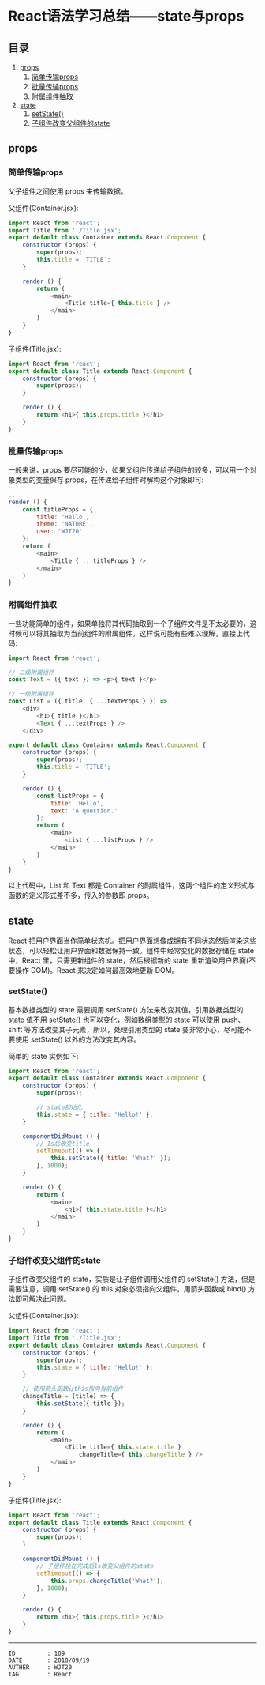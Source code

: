
# React语法学习总结——state与props #

## 目录 ##

1. [props](#href1)
    1. [简单传输props](#href1-1)
    2. [批量传输props](#href1-2)
    3. [附属组件抽取](#href1-3)
2. [state](#href2)
    1. [setState()](#href2-4)
    2. [子组件改变父组件的state](#href2-5)

## <a name="href1">props</a> ##

### <a name="href1-1">简单传输props</a> ###

父子组件之间使用 props 来传输数据。

父组件(Container.jsx):

```js
import React from 'react';
import Title from './Title.jsx';
export default class Container extends React.Component {
    constructor (props) {
        super(props);
        this.title = 'TITLE';
    }

    render () {
        return (
            <main>
                <Title title={ this.title } />
            </main>
        )
    }
}
```

子组件(Title.jsx):

```js
import React from 'react';
export default class Title extends React.Component {
    constructor (props) {
        super(props);
    }

    render () {
        return <h1>{ this.props.title }</h1>
    }
}
```

### <a name="href1-2">批量传输props</a> ###

一般来说，props 要尽可能的少，如果父组件传递给子组件的较多，可以用一个对象类型的变量保存 props，在传递给子组件时解构这个对象即可:

```js
...
render () {
    const titleProps = {
        title: 'Hello',
        theme: 'NATURE',
        user: 'WJT20'
    };
    return (
        <main>
            <Title { ...titleProps } />
        </main>
    )
}
```

### <a name="href1-3">附属组件抽取</a> ###

一些功能简单的组件，如果单独将其代码抽取到一个子组件文件是不太必要的，这时候可以将其抽取为当前组件的附属组件，这样说可能有些难以理解，直接上代码:

```js
import React from 'react';

// 二级附属组件
const Text = ({ text }) => <p>{ text }</p>

// 一级附属组件
const List = ({ title, { ...textProps } }) =>
    <div>
        <h1>{ title }</h1>
        <Text { ...textProps } />
    </div>

export default class Container extends React.Component {
    constructor (props) {
        super(props);
        this.title = 'TITLE';
    }

    render () {
        const listProps = {
            title: 'Hello',
            text: 'A question.'
        };
        return (
            <main>
                <List { ...listProps } />
            </main>
        )
    }
}
```

以上代码中，List 和 Text 都是 Container 的附属组件，这两个组件的定义形式与函数的定义形式差不多，传入的参数即 props。

## <a name="href2">state</a> ##

React 把用户界面当作简单状态机。把用户界面想像成拥有不同状态然后渲染这些状态，可以轻松让用户界面和数据保持一致。组件中经常变化的数据存储在 state 中，React 里，只需更新组件的 state，然后根据新的 state 重新渲染用户界面(不要操作 DOM)。React 来决定如何最高效地更新 DOM。

### <a name="href2-4">setState()</a> ###

基本数据类型的 state 需要调用 setState() 方法来改变其值，引用数据类型的 state 值不用 setState() 也可以变化，例如数组类型的 state 可以使用 push、shift 等方法改变其子元素，所以，处理引用类型的 state 要非常小心，尽可能不要使用 setState() 以外的方法改变其内容。

简单的 state 实例如下:

```js
import React from 'react';
export default class Container extends React.Component {
    constructor (props) {
        super(props);

        // state初始化
        this.state = { title: 'Hello!' };
    }

    componentDidMount () {
        // 1s后改变title
        setTimeout(() => {
            this.setState({ title: 'What?' });
        }, 1000);
    }

    render () {
        return (
            <main>
                <h1>{ this.state.title }</h1>
            </main>
        )
    }
}
```

### <a name="href2-5">子组件改变父组件的state</a> ###

子组件改变父组件的 state，实质是让子组件调用父组件的 setState() 方法，但是需要注意，调用 setState() 的 this 对象必须指向父组件，用箭头函数或 bind() 方法即可解决此问题。

父组件(Container.jsx):

```js
import React from 'react';
import Title from './Title.jsx';
export default class Container extends React.Component {
    constructor (props) {
        super(props);
        this.state = { title: 'Hello!' };
    }

    // 使用箭头函数让this指向当前组件
    changeTitle = (title) => {
        this.setState({ title });
    }

    render () {
        return (
            <main>
                <Title title={ this.state.title }
                    changeTitle={ this.changeTitle } />
            </main>
        )
    }
}
```

子组件(Title.jsx):

```js
import React from 'react';
export default class Title extends React.Component {
    constructor (props) {
        super(props);
    }

    componentDidMount () {
        // 子组件挂在完成后1s改变父组件的state
        setTimeout(() => {
            this.props.changeTitle('What?');
        }, 1000);
    }

    render () {
        return <h1>{ this.props.title }</h1>
    }
}
```

---

```
ID         : 109
DATE       : 2018/09/19
AUTHER     : WJT20
TAG        : React
```
